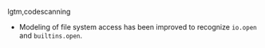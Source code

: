 lgtm,codescanning
* Modeling of file system access has been improved to recognize `io.open` and `builtins.open`.
